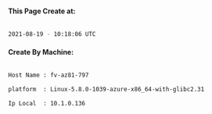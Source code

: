 
   
#### This Page Create at:

```bash

2021-08-19 - 10:18:06 UTC

```

#### Create By Machine:

```bash

Host Name : fv-az81-797

platform  : Linux-5.8.0-1039-azure-x86_64-with-glibc2.31

Ip Local  : 10.1.0.136

```

